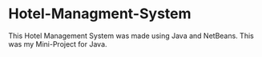 # Hotel-Managment-System

This Hotel Management System was made using Java and NetBeans. This was my Mini-Project for Java.
